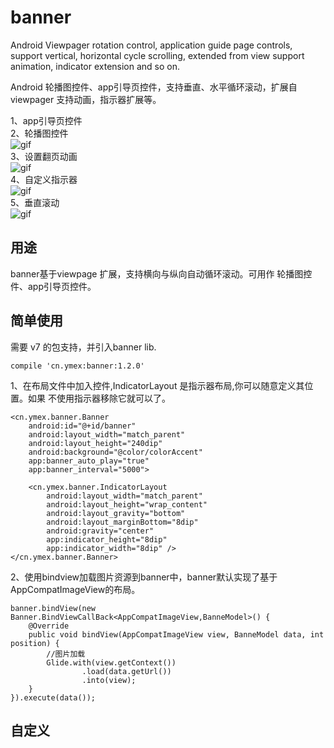 # banner

Android Viewpager rotation control, application guide page controls, support vertical, horizontal cycle scrolling, extended from view support animation, indicator extension and so on.


Android 轮播图控件、app引导页控件，支持垂直、水平循环滚动，扩展自viewpager 支持动画，指示器扩展等。<br>

1、app引导页控件<br>
2、轮播图控件<br>
![gif](https://github.com/ymex/banner/blob/master/art/GIF-d.gif)<br>
3、设置翻页动画<br>
![gif](https://github.com/ymex/banner/blob/master/art/GIF-a.gif)<br>
4、自定义指示器<br>
![gif](https://github.com/ymex/banner/blob/master/art/GIF-i.gif)<br>
5、垂直滚动<br>
![gif](https://github.com/ymex/banner/blob/master/art/GIF-v.gif)<br>

## 用途
banner基于viewpage 扩展，支持横向与纵向自动循环滚动。可用作 轮播图控件、app引导页控件。


## 简单使用
需要 v7 的包支持，并引入banner lib.

```
compile 'cn.ymex:banner:1.2.0'
```

1、在布局文件中加入控件,IndicatorLayout 是指示器布局,你可以随意定义其位置。如果 不使用指示器移除它就可以了。
```
<cn.ymex.banner.Banner
    android:id="@+id/banner"
    android:layout_width="match_parent"
    android:layout_height="240dip"
    android:background="@color/colorAccent"
    app:banner_auto_play="true"
    app:banner_interval="5000">

    <cn.ymex.banner.IndicatorLayout
        android:layout_width="match_parent"
        android:layout_height="wrap_content"
        android:layout_gravity="bottom"
        android:layout_marginBottom="8dip"
        android:gravity="center"
        app:indicator_height="8dip"
        app:indicator_width="8dip" />
</cn.ymex.banner.Banner>
```

2、使用bindview加载图片资源到banner中，banner默认实现了基于AppCompatImageView的布局。

```
banner.bindView(new Banner.BindViewCallBack<AppCompatImageView,BanneModel>() {
    @Override
    public void bindView(AppCompatImageView view, BanneModel data, int position) {
        //图片加载 
        Glide.with(view.getContext())
                .load(data.getUrl())
                .into(view);
    }
}).execute(data());
```

## 自定义

